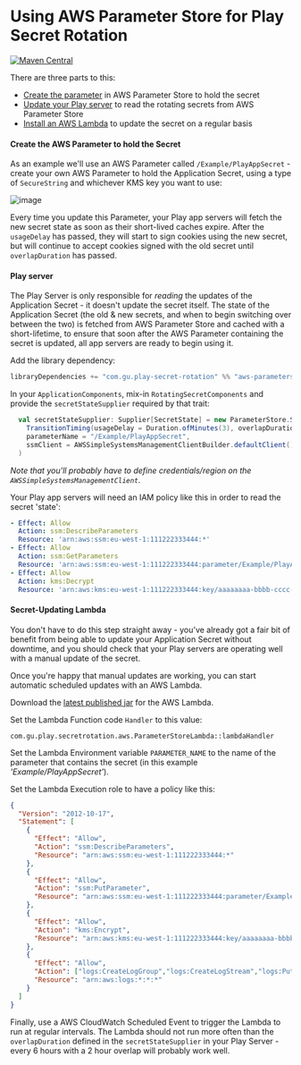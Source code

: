 Using AWS Parameter Store for Play Secret Rotation
=======

[![Maven Central](https://maven-badges.herokuapp.com/maven-central/com.gu.play-secret-rotation/aws-parameterstore_2.12/badge.svg)](https://maven-badges.herokuapp.com/maven-central/com.gu.play-secret-rotation/aws-parameterstore_2.12)

There are three parts to this:

* [Create the parameter](#create-the-aws-parameter-to-hold-the-secret) in AWS Parameter Store to hold the secret
* [Update your Play server](#play-server) to read the rotating secrets from AWS Parameter Store
* [Install an AWS Lambda](#secret-updating-lambda) to update the secret on a regular basis

#### Create the AWS Parameter to hold the Secret

As an example we'll use an AWS Parameter called `/Example/PlayAppSecret` - create your own
AWS Parameter to hold the Application Secret, using a type of `SecureString` and whichever
KMS key you want to use:

![image](https://user-images.githubusercontent.com/52038/39054128-b6dd60b6-44a8-11e8-9cf2-2137bc3a3361.png)

Every time you update this Parameter, your Play app servers will fetch the new secret state
as soon as their short-lived caches expire. After the `usageDelay` has passed, they will
start to sign cookies using the new secret, but will continue to accept cookies signed
with the old secret until `overlapDuration` has passed.

#### Play server

The Play Server is only responsible for _reading_ the updates of the Application Secret - it
doesn't update the secret itself. The state of the Application Secret (the old & new secrets,
and when to begin switching over between the two) is fetched from AWS Parameter Store and cached
with a short-lifetime, to ensure that soon after the AWS Parameter containing the secret is updated,
all app servers are ready to begin using it.

Add the library dependency:

```scala
libraryDependencies += "com.gu.play-secret-rotation" %% "aws-parameterstore" % "0.7"
```

In your `ApplicationComponents`, mix-in `RotatingSecretComponents` and provide the `secretStateSupplier`
required by that trait:

```scala
  val secretStateSupplier: Supplier[SecretState] = new ParameterStore.SecretSupplier(
    TransitionTiming(usageDelay = Duration.ofMinutes(3), overlapDuration = Duration.ofHours(2)),
    parameterName = "/Example/PlayAppSecret",
    ssmClient = AWSSimpleSystemsManagementClientBuilder.defaultClient()
  )
```

_Note that you'll probably have to define credentials/region on the `AWSSimpleSystemsManagementClient`_.

Your Play app servers will need an IAM policy like this in order
to read the secret 'state':

```yaml
- Effect: Allow
  Action: ssm:DescribeParameters
  Resource: 'arn:aws:ssm:eu-west-1:111222333444:*'
- Effect: Allow
  Action: ssm:GetParameters
  Resource: 'arn:aws:ssm:eu-west-1:111222333444:parameter/Example/PlayAppSecret'
- Effect: Allow
  Action: kms:Decrypt
  Resource: 'arn:aws:kms:eu-west-1:111222333444:key/aaaaaaaa-bbbb-cccc-dddd-eeeeeeeeeeee'
```

#### Secret-Updating Lambda

You don't have to do this step straight away - you've already got a
fair bit of benefit from being able to update your Application Secret
without downtime, and you should check that your Play servers are
operating well with a manual update of the secret.

Once you're happy that manual updates are working, you can start
automatic scheduled updates with an AWS Lambda.

Download the [latest published jar](https://search.maven.org/remote_content?g=com.gu.play-secret-rotation&a=aws-parameterstore-lambda_2.12&v=LATEST)
for the AWS Lambda.

Set the Lambda Function code `Handler` to this value:

```
com.gu.play.secretrotation.aws.ParameterStoreLambda::lambdaHandler
```

Set the Lambda Environment variable `PARAMETER_NAME` to the name of the
parameter that contains the secret (in this example _'Example/PlayAppSecret'_).

Set the Lambda Execution role to have a policy like this:

```json
{
  "Version": "2012-10-17",
  "Statement": [
    {
      "Effect": "Allow",
      "Action": "ssm:DescribeParameters",
      "Resource": "arn:aws:ssm:eu-west-1:111222333444:*"
    },
    {
      "Effect": "Allow",
      "Action": "ssm:PutParameter",
      "Resource": "arn:aws:ssm:eu-west-1:111222333444:parameter/Example/PlayAppSecret"
    },
    {
      "Effect": "Allow",
      "Action": "kms:Encrypt",
      "Resource": "arn:aws:kms:eu-west-1:111222333444:key/aaaaaaaa-bbbb-cccc-dddd-eeeeeeeeeeee"
    },
    {
      "Effect": "Allow",
      "Action": ["logs:CreateLogGroup","logs:CreateLogStream","logs:PutLogEvents"],
      "Resource": "arn:aws:logs:*:*:*"
    }
  ]
}
```

Finally, use a AWS CloudWatch Scheduled Event to trigger the Lambda to run at regular intervals.
The Lambda should not run more often than the `overlapDuration` defined in the `secretStateSupplier`
in your Play Server - every 6 hours with a 2 hour overlap will probably work well.
